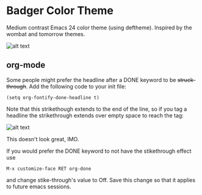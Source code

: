 # Badger Color Theme

Medium contrast Emacs 24 color theme (using deftheme). Inspired by the wombat and tomorrow themes.

![alt text](https://raw.github.com/ccann/badger-theme/master/img/badger-theme.png "org-preview")

## org-mode 
Some people might prefer the headline after a DONE keyword to be ~~struck-through~~. Add the following code to your init file:

    (setq org-fontify-done-headline t)

Note that this strikethough extends to the end of the line, so if you tag a headline the strikethrough extends over empty space to reach the tag:

![alt text](https://raw.github.com/ccann/badger-theme/master/img/strikethrough.png "ugly strikethrough")

This doesn't look great, IMO.

If you would prefer the DONE keyword to not have the stikethrough effect use 

    M-x customize-face RET org-done

and change stike-through's value to Off. Save this change so that it applies to future emacs sessions.

